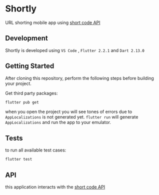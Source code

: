 # Shortly

URL shorting mobile app using [short code API](https://app.shrtco.de/docs)

## Development

Shortly is developed using `VS Code` , `Flutter 2.2.1` and `Dart 2.13.0`

## Getting Started

After cloning this repository, perform the following steps before building your project.

Get third party packages:

```sh
flutter pub get
```

when you open the project you will see tones of errors due to `AppLocalizations` is not generated yet.
`flutter run` will generate `AppLocalizations` and run the app to your emulator.

## Tests

to run all available test cases:

```sh
flutter test
```

## API

this application interacts with the [short code API](https://app.shrtco.de/docs)
